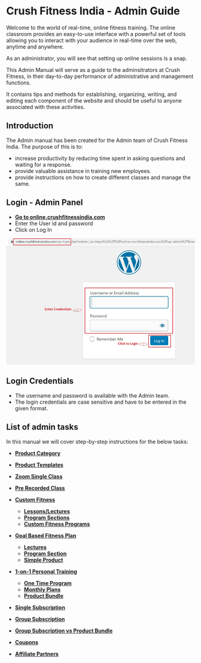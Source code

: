 # **Crush Fitness India - Admin Guide**

Welcome to the world of real-time, online fitness training. The online classroom provides an easy-to-use interface with a powerful set of tools allowing you to interact with your audience in real-time over the web, anytime and anywhere.

As an administrator, you will see that setting up online sessions is a snap.

This Admin Manual will serve as a guide to the adminsitrators at Crush Fitness, in their day-to-day performance of administrative and management functions.

It contains tips and methods for establishing, organizing, writing, and editing each component of the website and should be useful to anyone associated with these activities. 

## **Introduction**

The Admin manual has been created for the Admin team of Crush Fitness India. The purpose of this is to:

*   increase productivity by reducing time spent in asking questions and waiting for a response.
*   provide valuable assistance in training new employees.
*   provide instructions on how to create different classes and manage the same.


## **Login - Admin Panel**

*   <a href="https://online.crushfitnessindia.com/wp-admin" target="_blank">**Go to online.crushfitnessindia.com**</a> 
*   Enter the User id and password
*   Click on Log In

![admin login](images/adminlogin.jpg)

## **Login Credentials**

*   The username and password is available with the Admin team.
*   The login credentials are case sensitive and have to be entered in the given format.

## **List of admin tasks**

In this manual we will cover step-by-step instructions for the below tasks:


*   [**Product Category**](Product-Category.md)
*   [**Product Templates**](Product-Templates.md)
*   [**Zoom Single Class**](Zoom-Single-Class.md)
*   [**Pre Recorded Class**](Pre-Recorded-Class.md)

*   [**Custom Fitness**](Custom-Fitness\Introduction.md)

    *   [**Lessons/Lectures**](Custom-Fitness/Lectures.md)
    *   [**Program Sections**](Custom-Fitness/Program-Section.md)
    *   [**Custom Fitness Programs**](Custom-Fitness/Custom-Fitness-Program.md)

*   [**Goal Based Fitness Plan**](Goal-Based-Fitness-Plan\Introduction.md)

    *   [**Lectures**](Goal-Based-Fitness-Plan\Lectures.md)
    *   [**Program Section**](Goal-Based-Fitness-Plan\Program-Section.md)
    *   [**Simple Product**](Goal-Based-Fitness-Plan\Simple-Product.md)

*   [**1-on-1 Personal Training**](1-on-1-Personal-Training\Introduction.md)

    -   [**One Time Program**](1-on-1-Personal-Training\One-Time-Program.md)
    -   [**Monthly Plans**](1-on-1-Personal-Training\Monthly-Plans.md)
    -   [**Product Bundle**](1-on-1-Personal-Training\Product-Bundle.md)

*   [**Single Subscription**](Single-Subscription.md)
*   [**Group Subscription**](Group-Subscription.md)
*   [**Group Subscription vs Product Bundle**](Group-Subscription-vs-Product-Bundle.md)
*   [**Coupons**](Coupons.md)
*   [**Affiliate Partners**](Affiliate-Partners.md)